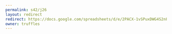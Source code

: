 ```yaml
---
permalink: s42/j26
layout: redirect
redirect: https://docs.google.com/spreadsheets/d/e/2PACX-1vSPuxDWG4S2nFYO1qBUAvXtaLZNAdo-kklNtHLg3w-xVi1hWTQhikFchpgSMKcTYo2bqEObf6WvYMtZ/pubhtml
owner: truffles
---
```

